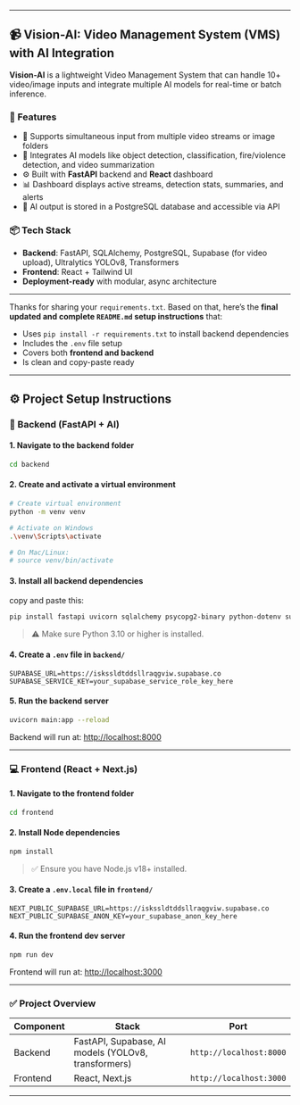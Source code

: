
---

## 📹 Vision-AI: Video Management System (VMS) with AI Integration

**Vision-AI** is a lightweight Video Management System that can handle 10+ video/image inputs and integrate multiple AI models for real-time or batch inference.

### 🚀 Features

* 🔄 Supports simultaneous input from multiple video streams or image folders
* 🧠 Integrates AI models like object detection, classification, fire/violence detection, and video summarization
* ⚙️ Built with **FastAPI** backend and **React** dashboard
* 📊 Dashboard displays active streams, detection stats, summaries, and alerts
* 💾 AI output is stored in a PostgreSQL database and accessible via API

### 📦 Tech Stack

* **Backend**: FastAPI, SQLAlchemy, PostgreSQL, Supabase (for video upload), Ultralytics YOLOv8, Transformers
* **Frontend**: React + Tailwind UI
* **Deployment-ready** with modular, async architecture

---
Thanks for sharing your `requirements.txt`. Based on that, here’s the **final updated and complete `README.md` setup instructions** that:

* Uses `pip install -r requirements.txt` to install backend dependencies
* Includes the `.env` file setup
* Covers both **frontend and backend**
* Is clean and copy-paste ready

---

## ⚙️ Project Setup Instructions

### 📁 Backend (FastAPI + AI)

#### 1. Navigate to the backend folder

```bash
cd backend
```

#### 2. Create and activate a virtual environment

```bash
# Create virtual environment
python -m venv venv

# Activate on Windows
.\venv\Scripts\activate

# On Mac/Linux:
# source venv/bin/activate
```

#### 3. Install all backend dependencies

copy and paste this:

```bash
pip install fastapi uvicorn sqlalchemy psycopg2-binary python-dotenv supabase ultralytics torch torchvision torchaudio transformers decord opencv-python
```

> ⚠️ Make sure Python 3.10 or higher is installed.

#### 4. Create a `.env` file in `backend/`

```env
SUPABASE_URL=https://iskssldtddsllraqgviw.supabase.co
SUPABASE_SERVICE_KEY=your_supabase_service_role_key_here
```

#### 5. Run the backend server

```bash
uvicorn main:app --reload
```

Backend will run at: [http://localhost:8000](http://localhost:8000)

---

### 💻 Frontend (React + Next.js)

#### 1. Navigate to the frontend folder

```bash
cd frontend
```

#### 2. Install Node dependencies

```bash
npm install
```

> ✅ Ensure you have Node.js v18+ installed.

#### 3. Create a `.env.local` file in `frontend/`

```env
NEXT_PUBLIC_SUPABASE_URL=https://iskssldtddsllraqgviw.supabase.co
NEXT_PUBLIC_SUPABASE_ANON_KEY=your_supabase_anon_key_here
```

#### 4. Run the frontend dev server

```bash
npm run dev
```

Frontend will run at: [http://localhost:3000](http://localhost:3000)

---

### ✅ Project Overview

| Component | Stack                                               | Port                    |
| --------- | --------------------------------------------------- | ----------------------- |
| Backend   | FastAPI, Supabase, AI models (YOLOv8, transformers) | `http://localhost:8000` |
| Frontend  | React, Next.js                                      | `http://localhost:3000` |

---
